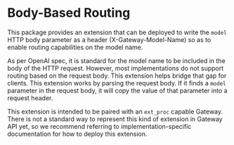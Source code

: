 # Body-Based Routing
This package provides an extension that can be deployed to write the `model`
HTTP body parameter as a header (X-Gateway-Model-Name) so as to enable routing capabilities on the
model name.

As per OpenAI spec, it is standard for the model name to be included in the
body of the HTTP request. However, most implementations do not support routing
based on the request body. This extension helps bridge that gap for clients.
This extension works by parsing the request body. If it finds a `model` parameter in the
request body, it will copy the value of that parameter into a request header.

This extension is intended to be paired with an `ext_proc` capable Gateway. There is not
a standard way to represent this kind of extension in Gateway API yet, so we recommend
referring to implementation-specific documentation for how to deploy this extension.
